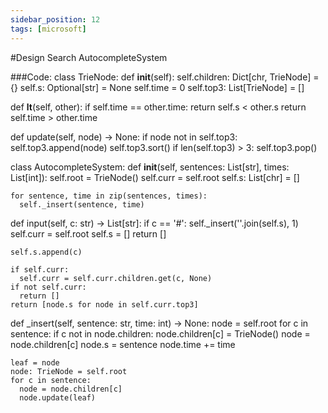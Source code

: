 ```yaml
---
sidebar_position: 12
tags: [microsoft]
---
```


#Design Search AutocompleteSystem

###Code:
class TrieNode:
  def __init__(self):
    self.children: Dict[chr, TrieNode] = {}
    self.s: Optional[str] = None
    self.time = 0
    self.top3: List[TrieNode] = []

  def __lt__(self, other):
    if self.time == other.time:
      return self.s < other.s
    return self.time > other.time

  def update(self, node) -> None:
    if node not in self.top3:
      self.top3.append(node)
    self.top3.sort()
    if len(self.top3) > 3:
      self.top3.pop()


class AutocompleteSystem:
  def __init__(self, sentences: List[str], times: List[int]):
    self.root = TrieNode()
    self.curr = self.root
    self.s: List[chr] = []

    for sentence, time in zip(sentences, times):
      self._insert(sentence, time)

  def input(self, c: str) -> List[str]:
    if c == '#':
      self._insert(''.join(self.s), 1)
      self.curr = self.root
      self.s = []
      return []

    self.s.append(c)

    if self.curr:
      self.curr = self.curr.children.get(c, None)
    if not self.curr:
      return []
    return [node.s for node in self.curr.top3]

  def _insert(self, sentence: str, time: int) -> None:
    node = self.root
    for c in sentence:
      if c not in node.children:
        node.children[c] = TrieNode()
      node = node.children[c]
    node.s = sentence
    node.time += time

    leaf = node
    node: TrieNode = self.root
    for c in sentence:
      node = node.children[c]
      node.update(leaf)
